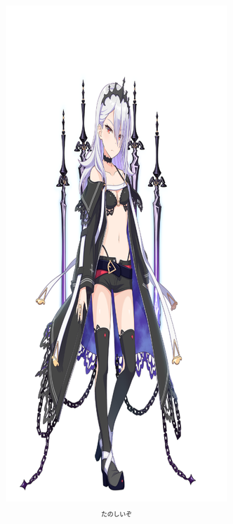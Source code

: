 <p align="center">
	<img width="1364" height="1130" src="a1.png">

<p align="center">
        たのしいぞ
